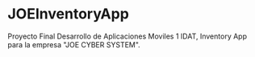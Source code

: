 # JOEInventoryApp
Proyecto Final Desarrollo de Aplicaciones Moviles 1 IDAT, Inventory App para la empresa "JOE CYBER SYSTEM".

